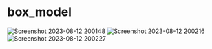 # box_model
![Screenshot 2023-08-12 200148](https://github.com/rupesh0511/box_model/assets/69234169/f60d1bfe-3d5e-47f5-a6a8-fd18ca99fe87)
![Screenshot 2023-08-12 200216](https://github.com/rupesh0511/box_model/assets/69234169/d10c4f33-543b-45de-8d45-34b061f7b9dc)
![Screenshot 2023-08-12 200227](https://github.com/rupesh0511/box_model/assets/69234169/a8586f43-87d8-4aae-a9a5-2fcc588de02f)
